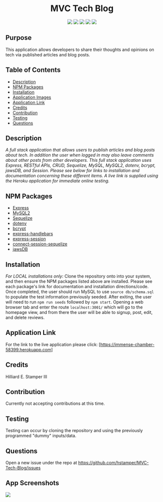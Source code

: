<h1 align="center">MVC Tech Blog</h1>

<p align="center">
    <img src="https://img.shields.io/badge/Javascript-yellow" />
    <img src="https://img.shields.io/badge/express-orange" />
    <img src="https://img.shields.io/badge/Sequelize-blue"  />
    <img src="https://img.shields.io/badge/mySQL-blue"  />
    <img src="https://img.shields.io/badge/dotenv-green" />
</p>

## Purpose
This application allows developers to share their thoughts and opinions on tech via published articles and blog posts. 

## Table of Contents
- [Description](#description)
- [NPM Packages](#npm-packages)
- [Installation](#installation)
- [Application Images](#application-Images)
- [Application Link](#application-Link)
- [Credits](#credits)
- [Contribution](#contribution)
- [Testing](#testing)
- [Questions](#questions)

## Description
*A full stack application that allows users to publish articles and blog posts about tech. In addition the user when logged in may also leave comments about other posts from other developers. This full stack application uses Express, RESTful APIs, CRUD, Sequelize, MySQL, MySQL2, dotenv, bcrypt, jawsDB, and Session. Please see below for links to installation and documentation concerning these different items. A live link is supplied using the Heroku application for immediate online testing.*

## NPM Packages
- [Express](https://www.npmjs.com/package/express)
- [MySQL2](https://www.npmjs.com/package/mysql2)
- [Sequelize](https://www.npmjs.com/package/sequelize)
- [dotenv](https://www.npmjs.com/package/dotenv)
- [bcrypt](https://www.npmjs.com/package/bcrypt)
- [express-handlebars](https://www.npmjs.com/package/express-handlebars)
- [express-session](https://www.npmjs.com/package/express-session)
- [connect-session-sequelize](https://www.npmjs.com/package/connect-session-sequelize)
- [jawsDB](https://www.jawsdb.com/)

## Installation
*For LOCAL installations only:*
Clone the repository onto into your system, and then ensure the NPM packages listed above are installed. Please see each package's link for documentation and installation directions/code. Once completed, the user should run MySQL to use `source db/schema.sql` to populate the test information previously seeded. After exiting, the user will need to run `npm run seeds` followed by `npm start`. Opening a web browser tab and enter the route `localhost:3001/` which will go to the homepage view, and from there the user will be able to signup, post, edit, and delete reviews.  

## Application Link
For the link to the live application please click: [https://immense-chamber-58399.herokuapp.com]

## Credits
Hilliard E. Stamper III

## Contribution
Currently not accepting contributions at this time.

## Testing
Testing can occur by cloning the repository and using the previously programmed "dummy" inputs/data.

## Questions
Open a new issue under the repo at https://github.com/hstamper/MVC-Tech-Blog/issues

## App Screenshots

![](public/images/The%20Tech%20Blog.png)

